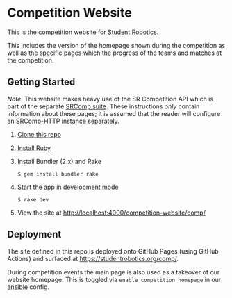 # Competition Website

This is the competition website for [Student Robotics][SR].

This includes the version of the homepage shown during the competition as well
as the specific pages which the progress of the teams and matches at the
competition.

## Getting Started

*Note*: This website makes heavy use of the SR Competition API which is part of
the separate [SRComp suite][srcomp]. These instructions _only_ contain
information about these pages; it is assumed that the reader will configure an
SRComp-HTTP instance separately.

1. [Clone this repo][clone-repo]

1. [Install Ruby][install-ruby]

1. Install Bundler (2.x) and Rake

    ``` shell
    $ gem install bundler rake
    ```

1. Start the app in development mode

    ```shell
    $ rake dev
    ```

1. View the site at <http://localhost:4000/competition-website/comp/>

## Deployment

The site defined in this repo is deployed onto GitHub Pages (using GitHub
Actions) and surfaced at <https://studentrobotics.org/comp/>.

During competition events the main page is also used as a takeover of our
website homepage. This is toggled via `enable_competition_homepage` in our
[ansible][srobo-ansible] config.


[SR]: https://studentrobotics.org
[srcomp]: https://github.com/PeterJCLaw/srcomp/wiki
[install-ruby]: https://www.ruby-lang.org/en/documentation/installation/
[clone-repo]: https://docs.github.com/en/repositories/creating-and-managing-repositories/cloning-a-repository
[srobo-ansible]: https://github.com/srobo/ansible/
